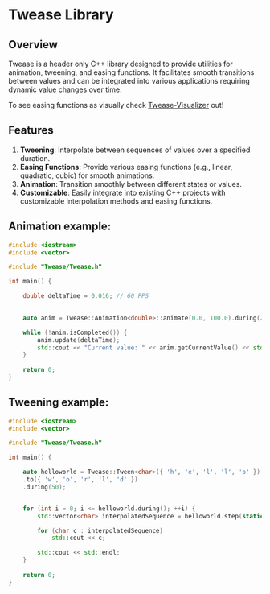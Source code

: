Twease Library
===============

Overview
--------
Twease is a header only C++ library designed to provide utilities for animation, tweening, and easing functions. It facilitates smooth transitions between values and can be integrated into various applications requiring dynamic value changes over time.

To see easing functions as visually check [Twease-Visualizer](https://github.com/EmomaxD/TweaseVisualizer) out!

Features
--------
1. **Tweening**: Interpolate between sequences of values over a specified duration.
2. **Easing Functions**: Provide various easing functions (e.g., linear, quadratic, cubic) for smooth animations.
3. **Animation**: Transition smoothly between different states or values.
4. **Customizable**: Easily integrate into existing C++ projects with customizable interpolation methods and easing functions.


Animation example:
--------
```cpp
#include <iostream>
#include <vector>

#include "Twease/Twease.h"

int main() {

    double deltaTime = 0.016; // 60 FPS

    
    auto anim = Twease::Animation<double>::animate(0.0, 100.0).during(2.0).easing(Twease::cubicIn);

    while (!anim.isCompleted()) {
        anim.update(deltaTime);
        std::cout << "Current value: " << anim.getCurrentValue() << std::endl;
    }
    
    return 0;
}
```
Tweening example:
--------
```cpp
#include <iostream>
#include <vector>

#include "Twease/Twease.h"

int main() {

    auto helloworld = Twease::Tween<char>({ 'h', 'e', 'l', 'l', 'o' })
    .to({ 'w', 'o', 'r', 'l', 'd' })
    .during(50);


    for (int i = 0; i <= helloworld.during(); ++i) {
        std::vector<char> interpolatedSequence = helloworld.step(static_cast<double>(i) / helloworld.during());

        for (char c : interpolatedSequence)
            std::cout << c;

        std::cout << std::endl;
    }
    
    return 0;
}
```